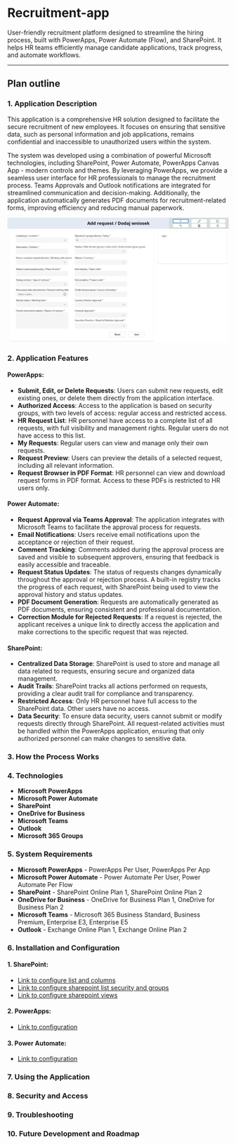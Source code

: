 # Recruitment-app

User-friendly recruitment platform designed to streamline the hiring process, built with PowerApps, Power Automate (Flow), and SharePoint. It helps HR teams efficiently manage candidate applications, track progress, and automate workflows.

---

## Plan outline

### 1. Application Description

This application is a comprehensive HR solution designed to facilitate the secure recruitment of new employees. It focuses on ensuring that sensitive data, such as personal information and job applications, remains confidential and inaccessible to unauthorized users within the system.

The system was developed using a combination of powerful Microsoft technologies, including SharePoint, Power Automate, PowerApps Canvas App - modern controls and themes. By leveraging PowerApps, we provide a seamless user interface for HR professionals to manage the recruitment process. Teams Approvals and Outlook notifications are integrated for streamlined communication and decision-making. Additionally, the application automatically generates PDF documents for recruitment-related forms, improving efficiency and reducing manual paperwork.

![recruitment app](https://github.com/Jakbor32/recruitment-app/blob/main/media/app/photos/add_request_screen.JPG)

### 2. Application Features

#### PowerApps:

- **Submit, Edit, or Delete Requests**: Users can submit new requests, edit existing ones, or delete them directly from the application interface.
- **Authorized Access**: Access to the application is based on security groups, with two levels of access: regular access and restricted access.
- **HR Request List**: HR personnel have access to a complete list of all requests, with full visibility and management rights. Regular users do not have access to this list.
- **My Requests**: Regular users can view and manage only their own requests.
- **Request Preview**: Users can preview the details of a selected request, including all relevant information.
- **Request Browser in PDF Format**: HR personnel can view and download request forms in PDF format. Access to these PDFs is restricted to HR users only.

#### Power Automate:

- **Request Approval via Teams Approval**: The application integrates with Microsoft Teams to facilitate the approval process for requests.
- **Email Notifications**: Users receive email notifications upon the acceptance or rejection of their request.
- **Comment Tracking**: Comments added during the approval process are saved and visible to subsequent approvers, ensuring that feedback is easily accessible and traceable.
- **Request Status Updates**: The status of requests changes dynamically throughout the approval or rejection process. A built-in registry tracks the progress of each request, with SharePoint being used to view the approval history and status updates.
- **PDF Document Generation**: Requests are automatically generated as PDF documents, ensuring consistent and professional documentation.
- **Correction Module for Rejected Requests**: If a request is rejected, the applicant receives a unique link to directly access the application and make corrections to the specific request that was rejected.

#### SharePoint:

- **Centralized Data Storage**: SharePoint is used to store and manage all data related to requests, ensuring secure and organized data management.
- **Audit Trails**: SharePoint tracks all actions performed on requests, providing a clear audit trail for compliance and transparency.
- **Restricted Access**: Only HR personnel have full access to the SharePoint data. Other users have no access.
- **Data Security**: To ensure data security, users cannot submit or modify requests directly through SharePoint. All request-related activities must be handled within the PowerApps application, ensuring that only authorized personnel can make changes to sensitive data.

### 3. How the Process Works

### 4. Technologies

- **Microsoft PowerApps**
- **Microsoft Power Automate**
- **SharePoint**
- **OneDrive for Business**
- **Microsoft Teams**
- **Outlook**
- **Microsoft 365 Groups**

### 5. System Requirements

- **Microsoft PowerApps** - PowerApps Per User, PowerApps Per App
- **Microsoft Power Automate** - Power Automate Per User, Power Automate Per Flow
- **SharePoint** - SharePoint Online Plan 1, SharePoint Online Plan 2
- **OneDrive for Business** - OneDrive for Business Plan 1, OneDrive for Business Plan 2
- **Microsoft Teams** - Microsoft 365 Business Standard, Business Premium, Enterprise E3, Enterprise E5
- **Outlook** - Exchange Online Plan 1, Exchange Online Plan 2

### 6. Installation and Configuration

#### 1. SharePoint:

- [Link to configure list and columns](https://github.com/Jakbor32/recruitment-app/blob/main/media/sharepoint/lists/README.md)
- [Link to configure sharepoint list security and groups](https://github.com/Jakbor32/recruitment-app/blob/main/media/sharepoint/security/README.md)
- [Link to configure sharepoint views](https://github.com/Jakbor32/recruitment-app/blob/main/media/sharepoint/views/README.md)

#### 2. PowerApps:

- [Link to configuration](https://github.com/Jakbor32/recruitment-app/blob/main/powerapps/README.md)

#### 3. Power Automate:

- [Link to configuration](https://github.com/Jakbor32/recruitment-app/blob/main/power-automate/README.md)

### 7. Using the Application

### 8. Security and Access

### 9. Troubleshooting

### 10. Future Development and Roadmap
